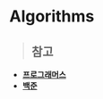 # Algorithms

>## 참고
* [**프로그래머스**](https://programmers.co.kr/learn/challenges)
* [**백준**](https://www.acmicpc.net/step)
